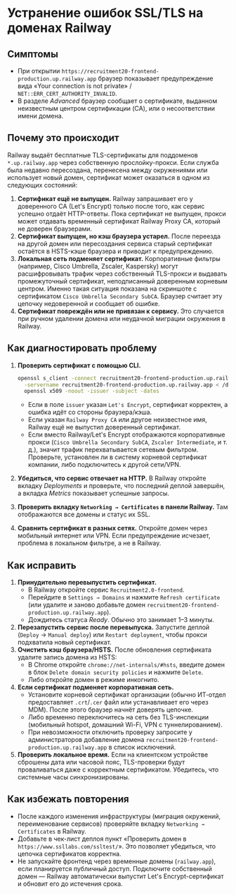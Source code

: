 # Устранение ошибок SSL/TLS на доменах Railway

## Симптомы

- При открытии `https://recruitment20-frontend-production.up.railway.app` браузер показывает предупреждение вида «Your connection is not private» / `NET::ERR_CERT_AUTHORITY_INVALID`.
- В разделе *Advanced* браузер сообщает о сертификате, выданном неизвестным центром сертификации (CA), или о несоответствии имени домена.

## Почему это происходит

Railway выдаёт бесплатные TLS-сертификаты для поддоменов `*.up.railway.app` через собственную прослойку-прокси. Если служба была недавно пересоздана, перенесена между окружениями или использует новый домен, сертификат может оказаться в одном из следующих состояний:

1. **Сертификат ещё не выпущен.** Railway запрашивает его у доверенного CA (Let's Encrypt) только после того, как сервис успешно отдаёт HTTP-ответы. Пока сертификат не выпущен, прокси может отдавать временный сертификат Railway Proxy CA, который не доверен браузерами.
2. **Сертификат выпущен, но кэш браузера устарел.** После переезда на другой домен или пересоздания сервиса старый сертификат остаётся в HSTS-кэше браузера и приводит к предупреждению.
3. **Локальная сеть подменяет сертификат.** Корпоративные фильтры (например, Cisco Umbrella, Zscaler, Kaspersky) могут расшифровывать трафик через собственный TLS-прокси и выдавать промежуточный сертификат, неподписанный доверенным корневым центром. Именно такая ситуация показана на скриншоте с сертификатом `Cisco Umbrella Secondary SubCA`. Браузер считает эту цепочку недоверенной и сообщает об ошибке.
4. **Сертификат повреждён или не привязан к сервису.** Это случается при ручном удалении домена или неудачной миграции окружения в Railway.

## Как диагностировать проблему

1. **Проверить сертификат с помощью CLI.**
   ```bash
   openssl s_client -connect recruitment20-frontend-production.up.railway.app:443 \
     -servername recruitment20-frontend-production.up.railway.app < /dev/null |
     openssl x509 -noout -issuer -subject -dates
   ```
   - Если в поле `issuer` указан `Let's Encrypt`, сертификат корректен, а ошибка идёт со стороны браузера/кэша.
   - Если указан `Railway Proxy CA` или другое неизвестное имя, Railway ещё не выпустил доверенный сертификат.
   - Если вместо Railway/Let's Encrypt отображаются корпоративные прокси (`Cisco Umbrella Secondary SubCA`, `Zscaler Intermediate`, и т. д.), значит трафик перехватывается сетевым фильтром. Проверьте, установлен ли в систему корневой сертификат компании, либо подключитесь к другой сети/VPN.
2. **Убедиться, что сервис отвечает на HTTP.** В Railway откройте вкладку *Deployments* и проверьте, что последний деплой завершён, а вкладка *Metrics* показывает успешные запросы.
3. **Проверить вкладку `Networking → Certificates` в панели Railway.** Там отображаются все домены и статус их SSL.

4. **Сравнить сертификат в разных сетях.** Откройте домен через мобильный интернет или VPN. Если предупреждение исчезает, проблема в локальном фильтре, а не в Railway.

## Как исправить

1. **Принудительно перевыпустить сертификат.**
   - В Railway откройте сервис `Recruitment2.0-frontend`.
   - Перейдите в `Settings → Domains` и нажмите `Refresh certificate` (или удалите и заново добавьте домен `recruitment20-frontend-production.up.railway.app`).
   - Дождитесь статуса *Ready*. Обычно это занимает 1–3 минуты.
2. **Перезапустить сервис после перевыпуска.** Запустите деплой (`Deploy` → `Manual deploy`) или `Restart deployment`, чтобы прокси подхватила новый сертификат.
3. **Очистить кэш браузера/HSTS.** После обновления сертификата удалите запись домена из HSTS:
   - В Chrome откройте `chrome://net-internals/#hsts`, введите домен в блок `Delete domain security policies` и нажмите `Delete`.
   - Либо откройте домен в режиме инкогнито.
4. **Если сертификат подменяет корпоративная сеть.**
   - Установите корневой сертификат организации (обычно ИТ-отдел предоставляет `.crt`/`.cer` файл или устанавливает его через MDM). После этого браузер начнёт доверять цепочке.
   - Либо временно переключитесь на сеть без TLS-инспекции (мобильный hotspot, домашний Wi-Fi, VPN с туннелированием).
   - При невозможности отключить проверку запросите у администраторов добавление домена `recruitment20-frontend-production.up.railway.app` в список исключений.
5. **Проверить локальное время.** Если на клиентском устройстве сброшены дата или часовой пояс, TLS-проверки будут проваливаться даже с корректным сертификатом. Убедитесь, что системные часы синхронизированы.

## Как избежать повторения

- После каждого изменения инфраструктуры (миграция окружений, переименование сервисов) проверяйте вкладку `Networking → Certificates` в Railway.
- Добавьте в чек-лист деплоя пункт «Проверить домен в `https://www.ssllabs.com/ssltest/`». Это позволяет убедиться, что цепочка сертификатов корректна.
- Не запускайте фронтенд через временные домены (`railway.app`), если планируется публичный доступ. Подключите собственный домен — Railway автоматически выпустит Let's Encrypt-сертификат и обновит его до истечения срока.

